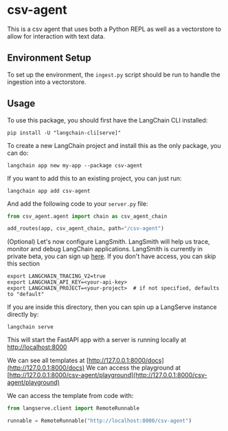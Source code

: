 
# csv-agent

This is a csv agent that uses both a Python REPL as well as a vectorstore to allow for interaction with text data.

## Environment Setup

To set up the environment, the `ingest.py` script should be run to handle the ingestion into a vectorstore.

## Usage

To use this package, you should first have the LangChain CLI installed:

```shell
pip install -U "langchain-cli[serve]"
```

To create a new LangChain project and install this as the only package, you can do:

```shell
langchain app new my-app --package csv-agent
```

If you want to add this to an existing project, you can just run:

```shell
langchain app add csv-agent
```

And add the following code to your `server.py` file:
```python
from csv_agent.agent import chain as csv_agent_chain

add_routes(app, csv_agent_chain, path="/csv-agent")
```

(Optional) Let's now configure LangSmith. 
LangSmith will help us trace, monitor and debug LangChain applications. 
LangSmith is currently in private beta, you can sign up [here](https://smith.langchain.com/). 
If you don't have access, you can skip this section


```shell
export LANGCHAIN_TRACING_V2=true
export LANGCHAIN_API_KEY=<your-api-key>
export LANGCHAIN_PROJECT=<your-project>  # if not specified, defaults to "default"
```

If you are inside this directory, then you can spin up a LangServe instance directly by:

```shell
langchain serve
```

This will start the FastAPI app with a server is running locally at 
[http://localhost:8000](http://localhost:8000)

We can see all templates at [http://127.0.0.1:8000/docs](http://127.0.0.1:8000/docs)
We can access the playground at [http://127.0.0.1:8000/csv-agent/playground](http://127.0.0.1:8000/csv-agent/playground)  

We can access the template from code with:

```python
from langserve.client import RemoteRunnable

runnable = RemoteRunnable("http://localhost:8000/csv-agent")
```
